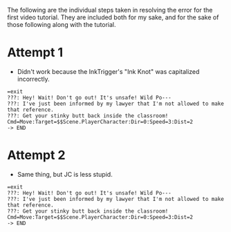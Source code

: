 The following are the individual steps taken in resolving the error for the first video tutorial.
They are included both for my sake, and for the sake of those following along with the tutorial.

# Attempt 1
- Didn't work because the InkTrigger's "Ink Knot" was capitalized incorrectly.
```
=exit
???: Hey! Wait! Don't go out! It's unsafe! Wild Po---
???: I've just been informed by my lawyer that I'm not allowed to make that reference.
???: Get your stinky butt back inside the classroom!
Cmd=Move:Target=$$Scene.PlayerCharacter:Dir=0:Speed=3:Dist=2
-> END
```

# Attempt 2
- Same thing, but JC is less stupid.
```
=exit
???: Hey! Wait! Don't go out! It's unsafe! Wild Po---
???: I've just been informed by my lawyer that I'm not allowed to make that reference.
???: Get your stinky butt back inside the classroom!
Cmd=Move:Target=$$Scene.PlayerCharacter:Dir=0:Speed=3:Dist=2
-> END
```